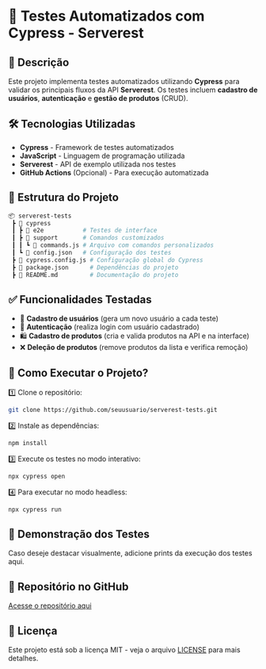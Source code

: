 # 🚀 Testes Automatizados com Cypress - Serverest

## 📌 Descrição
Este projeto implementa testes automatizados utilizando **Cypress** para validar os principais fluxos da API **Serverest**. Os testes incluem **cadastro de usuários**, **autenticação** e **gestão de produtos** (CRUD).

## 🛠️ Tecnologias Utilizadas
- **Cypress** - Framework de testes automatizados
- **JavaScript** - Linguagem de programação utilizada
- **Serverest** - API de exemplo utilizada nos testes
- **GitHub Actions** (Opcional) - Para execução automatizada

## 📂 Estrutura do Projeto
```bash
📦 serverest-tests
 ┣ 📂 cypress
 ┃ ┣ 📂 e2e           # Testes de interface
 ┃ ┣ 📂 support       # Comandos customizados
 ┃ ┃ ┗ 📜 commands.js # Arquivo com comandos personalizados
 ┃ ┗ 📜 config.json   # Configuração dos testes
 ┣ 📜 cypress.config.js # Configuração global do Cypress
 ┣ 📜 package.json      # Dependências do projeto
 ┣ 📜 README.md         # Documentação do projeto
```

## ✅ Funcionalidades Testadas
- 📌 **Cadastro de usuários** (gera um novo usuário a cada teste)
- 🔑 **Autenticação** (realiza login com usuário cadastrado)
- 🛍️ **Cadastro de produtos** (cria e valida produtos na API e na interface)
- ❌ **Deleção de produtos** (remove produtos da lista e verifica remoção)

## 🎯 Como Executar o Projeto?
1️⃣ Clone o repositório:
```bash
git clone https://github.com/seuusuario/serverest-tests.git
```

2️⃣ Instale as dependências:
```bash
npm install
```

3️⃣ Execute os testes no modo interativo:
```bash
npx cypress open
```

4️⃣ Para executar no modo headless:
```bash
npx cypress run
```

## 📸 Demonstração dos Testes
Caso deseje destacar visualmente, adicione prints da execução dos testes aqui.

## 🔗 Repositório no GitHub
[Acesse o repositório aqui](https://github.com/seuusuario/serverest-tests)

## 📜 Licença
Este projeto está sob a licença MIT - veja o arquivo [LICENSE](LICENSE) para mais detalhes.

